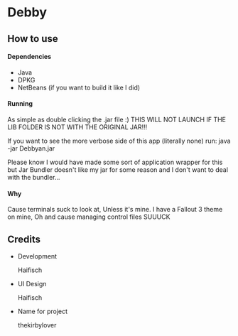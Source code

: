 Debby
=====

How to use
----------
#### Dependencies
- Java
- DPKG
- NetBeans (if you want to build it like I did)

#### Running
As simple as double clicking the .jar file :) THIS WILL NOT LAUNCH IF THE LIB FOLDER IS NOT WITH THE ORIGINAL JAR!!!

If you want to see the more verbose side of this app (literally none) run: java -jar Debbyan.jar

Please know I would have made some sort of application wrapper for this but Jar Bundler doesn't like my jar for some reason and I don't want to deal with the bundler...

#### Why
Cause terminals suck to look at, Unless it's mine. I have a Fallout 3 theme on mine,
Oh and cause managing control files SUUUCK

Credits
-------
- Development

	Haifisch
- UI Design

	Haifisch
- Name for project

	thekirbylover